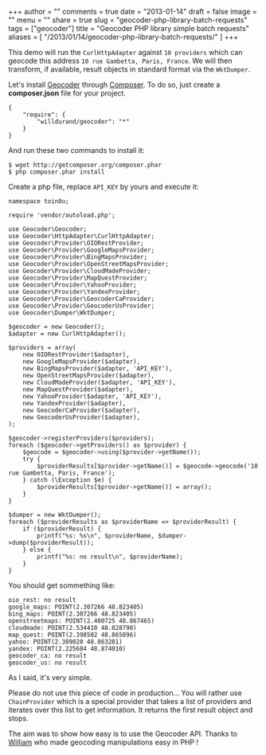 +++
author = ""
comments = true
date = "2013-01-14"
draft = false
image = ""
menu = ""
share = true
slug = "geocoder-php-library-batch-requests"
tags = ["geocoder"]
title = "Geocoder PHP library simple batch requests"
aliases = [
    "/2013/01/14/geocoder-php-library-batch-requests/"
]
+++

This demo will run the `CurlHttpAdapter` against `10 providers` which can geocode this address `10 rue Gambetta, Paris, France`. We will then transform, if available, result objects in standard format via the `WktDumper`. <!--more-->

Let's install [Geocoder](http://geocoder-php.org/) through [Composer](http://getcomposer.org/). To do so, just create a **composer.json** file for your project.

<pre><code language="json">{
    "require": {
        "willdurand/geocoder": "*"
    }
}
</code></pre>

And run these two commands to install it:

<pre><code language="bash">$ wget http://getcomposer.org/composer.phar
$ php composer.phar install
</code></pre>

Create a php file, replace `API_KEY` by yours and execute it:

<pre><code class="language-php">namespace toin0u;

require 'vendor/autoload.php';

use Geocoder\Geocoder;
use Geocoder\HttpAdapter\CurlHttpAdapter;
use Geocoder\Provider\OIORestProvider;
use Geocoder\Provider\GoogleMapsProvider;
use Geocoder\Provider\BingMapsProvider;
use Geocoder\Provider\OpenStreetMapsProvider;
use Geocoder\Provider\CloudMadeProvider;
use Geocoder\Provider\MapQuestProvider;
use Geocoder\Provider\YahooProvider;
use Geocoder\Provider\YandexProvider;
use Geocoder\Provider\GeocoderCaProvider;
use Geocoder\Provider\GeocoderUsProvider;
use Geocoder\Dumper\WktDumper;

$geocoder = new Geocoder();
$adapter = new CurlHttpAdapter();

$providers = array(
    new OIORestProvider($adapter),
    new GoogleMapsProvider($adapter),
    new BingMapsProvider($adapter, 'API_KEY'),
    new OpenStreetMapsProvider($adapter),
    new CloudMadeProvider($adapter, 'API_KEY'),
    new MapQuestProvider($adapter),
    new YahooProvider($adapter, 'API_KEY'),
    new YandexProvider($adapter),
    new GeocoderCaProvider($adapter),
    new GeocoderUsProvider($adapter),
);

$geocoder->registerProviders($providers);
foreach ($geocoder->getProviders() as $provider) {
    $geocode = $geocoder->using($provider->getName());
    try {
        $providerResults[$provider->getName()] = $geocode->geocode('10 rue Gambetta, Paris, France');
    } catch (\Exception $e) {
        $providerResults[$provider->getName()] = array();
    }
}

$dumper = new WktDumper();
foreach ($providerResults as $providerName => $providerResult) {
    if ($providerResult) {
        printf("%s: %s\n", $providerName, $dumper->dump($providerResult));
    } else {
        printf("%s: no result\n", $providerName);
    }
}
</code></pre>

You should get sommething like:

<pre><code>oio_rest: no result
google_maps: POINT(2.307266 48.823405)
bing_maps: POINT(2.307266 48.823405)
openstreetmaps: POINT(2.400725 48.867465)
cloudmade: POINT(2.534410 48.828790)
map_quest: POINT(2.398502 48.865096)
yahoo: POINT(2.389020 48.863281)
yandex: POINT(2.225684 48.874010)
geocoder_ca: no result
geocoder_us: no result
</code></pre>

As I said, it's very simple.

Please do not use this piece of code in production... You will rather use `ChainProvider` which is a special provider that takes a list of providers and iterates over this list to get information. It returns the first result object and stops.

The aim was to show how easy is to use the Geocoder API. Thanks to [William](http://williamdurand.fr/) who made geocoding manipulations easy in PHP !
